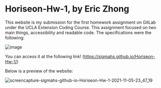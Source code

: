 # Horiseon-Hw-1, by Eric Zhong

This website is my submission for the first homework assignment on GitLab under the UCLA Extension Coding Course.
This assignment focused on two main things, accessibility and readable code. The specifications were the following:

![image](https://user-images.githubusercontent.com/64393443/140600416-0d49a55d-8896-4472-849c-0dcefe19ab87.png)

You can access it at the following link! (https://sigmahs.github.io/Horiseon-Hw-1/)

Below is a preview of the website:

![screencapture-sigmahs-github-io-Horiseon-Hw-1-2021-11-05-23_47_19](https://user-images.githubusercontent.com/64393443/140600756-97ed732f-8b2e-45fc-9f18-d7456c4bae3d.png)
